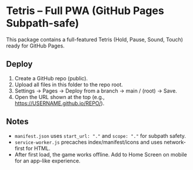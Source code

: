 # Tetris – Full PWA (GitHub Pages Subpath-safe)

This package contains a full-featured Tetris (Hold, Pause, Sound, Touch) ready for GitHub Pages.

## Deploy
1) Create a GitHub repo (public).  
2) Upload all files in this folder to the repo root.  
3) Settings → Pages → Deploy from a branch → main / (root) → Save.  
4) Open the URL shown at the top (e.g., https://USERNAME.github.io/REPO/).

## Notes
- `manifest.json` uses `start_url: "."` and `scope: "."` for subpath safety.
- `service-worker.js` precaches index/manifest/icons and uses network-first for HTML.
- After first load, the game works offline. Add to Home Screen on mobile for an app-like experience.
